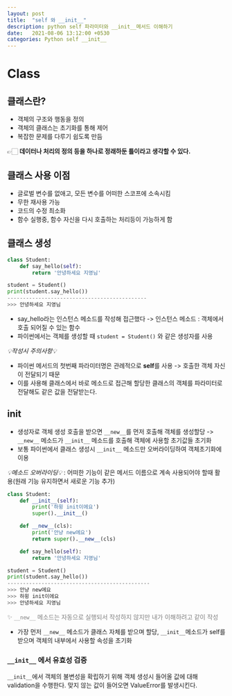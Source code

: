 ```yaml
---
layout: post
title:  "self 와 __init__"
description: python self 파라미터와 __init__메서드 이해하기
date:   2021-08-06 13:12:00 +0530
categories: Python self __init__ 
---
```


# Class

## 클래스란?
- 객체의 구조와 행동을 정의
- 객체의 클래스는 초기화를 통해 제어
- 복잡한 문제를 다루기 쉽도록 만듬

👉🏻 **데이터나 처리의 정의 등을 하나로 정래하둔 틀이라고 생각할 수 있다.**

## 클래스 사용 이점
- 글로벌 변수를 없애고, 모든 변수를 어떠한 스코프에 소속시킴
- 무한 재사용 가능
- 코드의 수정 최소화
- 함수 실행중, 함수 자신을 다시 호출하는 처리등이 가능하게 함

## 클래스 생성

```py
class Student:
	def say_hello(self):
		return '안녕하세요 지영님'

student = Student()
print(student.say_hello())
---------------------------------------------
>>> 안녕하세요 지영님
```
- say_hello라는 인스턴스 메소드를 작성해 접근했다
	-> 인스턴스 메소드 : 객체에서 호출 되어질 수 있는 함수
- 파이썬에서는 객체를 생성할 때 `student = Student()` 와 같은 생성자를 사용

_💡작성시 주의사항💡_
- 파이썬 메서드의 첫번째 파라미터명은 관례적으로 **self**를 사용
	-> 호출한 객체 자신이 전달되기 때문
- 이를 사용해 클래스에서 바로 메소드로 접근해 할당한 클래스의 객체를 파라미터로 전달해도 같은 값을 
	전달받는다.
    
## __init__

- 생성자로 객체 생성 호출을 받으면 `__new__`를 먼저 호출해 객체를 생성할당
	-> `__new__` 메소드가 `__init__` 메소드를 호출해 객체에 사용할 초기값들 초기화
- 보통 파이썬에서 클래스 생성시  `__init__` 메소드만 오버라이딩하여 객체초기화에 이용

_💡메소드 오버라이딩💡_
: 어떠한 기능이 같은 메서드 이름으로 계속 사용되어야 할때 활용(원래 기능 유지하면서 새로운 기능 추가)

```py
class Student:
	def __init__(self):
		print('하윙 init이에요')
		super().__init__()

	def __new__(cls):
		print('안냥 new에요')
		return super().__new__(cls)

	def say_hello(self):
		return '안녕하세요 지영님'

student = Student()
print(student.say_hello())
----------------------------------------------
>>> 안냥 new에요
>>> 하윙 init이에요
>>> 안녕하세요 지영님
```
<span style="color:gray">✨ `__new__` 메소드는 자동으로 실행되서 작성하지 않지만 내가 이해하려고 같이 작성</span>
- 가장 먼저 `__new__` 메소드가 클래스 자체를 받으며 할당, `__init__`메소드가 self를 받으며 객체의 내부에서 사용할 속성을 초기화

### `__init__` 에서 유효성 검증
`__init__`에서 객체의 불변성을 확립하기 위해 객체 생성시 들어올 값에 대해 validation을 수행한다. 맞지 않는 값이 들어오면 ValueError를 발생시킨다.